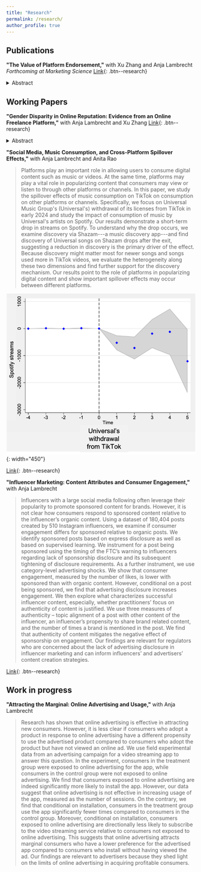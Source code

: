 ```yaml
---
title: "Research"
permalink: /research/
author_profile: true
---
```


<style type="text/css">
  details > p {
  border-radius: 0 0 10px 10px;
  background-color: #ddd;
  padding: 2px 6px;
  margin: 0;
  box-shadow: 3px 3px 4px black;
}
</style>

## Publications

**"The Value of Platform Endorsement,"** with Xu Zhang and Anja Lambrecht  
*Forthcoming at Marketing Science* [Link](https://papers.ssrn.com/sol3/papers.cfm?abstract_id=4144605){: .btn--research}
<details>
	<summary>Abstract</summary>
	<p>
		
	Many digital platforms with large product assortments endorse a select group of items to facilitate
	user choice. However, while it seems intuitive that such endorsement may increase the sales of
	endorsed items, little is known about its effect on unendorsed items, and on the platform. Using data
	from a field experiment conducted by an online freelance platform, we examine the effect of exposure
	to platform endorsement on user search and purchase behavior. We find that exposure to platform
	endorsement increases user search and purchases not only for endorsed services, but also for
	unendorsed services. We link the increase in search and purchases to an increase in the perception of
	the quality of services offered on the platform. We further explore heterogeneity in the effect of
	platform endorsement and find that the effect of exposure to platform endorsement on purchase is more
	pronounced for users with a higher propensity to purchase. We discuss implications for platforms,
	merchants, and regulators.
	</p>

</details>



## Working Papers

**"Gender Disparity in Online Reputation: Evidence from an Online Freelance Platform,"** with Anja Lambrecht and Xu Zhang [Link](https://papers.ssrn.com/sol3/papers.cfm?abstract_id=4635329){: .btn--research}
<details>
	<summary>Abstract</summary>
	<pre>
		
	Online ratings aim to reduce information asymmetry between buyers and sellers, assisting buyers in
	making more informed purchase decisions. However, a problem arises if ratings are biased and do not
	reflect true buyer satisfaction. We analyze online ratings for services by male and female freelancers
	using data from an online freelance platform that elicits both public and private ratings from buyers
	post job completion. Public ratings are displayed on the website, while private ratings remain
	undisclosed. Using private ratings as a proxy for buyer satisfaction, we find that, conditional on the
	same private rating, public ratings are higher for male freelancers. We propose this is a result of
	buyers' gender stereotypes about confrontational behavior of freelancers following a critical review.
	Buyers are more concerned about a threat of confrontation with male than female freelancers and, thus,
	give male freelancers a higher public rating. We present two supporting pieces of evidence. This
	gender disparity in public ratings is most pronounced for buyers from countries with greater gender
	inequality and for buyers from US states with a lower percentage of women in the labor force. These
	results matter for freelancers and platforms because systematic differences in evaluation by gender
	can lead to unfair outcomes for platform participants.
	</pre>

</details>

**"Social Media, Music Consumption, and Cross-Platform Spillover Effects,"** with Anja Lambrecht and Anita Rao 

> Platforms play an important role in allowing users to consume digital content such as music or videos. At the same time, platforms may play a vital role in popularizing content that consumers may view or listen to through other platforms or channels. In this paper, we study the spillover effects of music consumption on TikTok on consumption on other platforms or channels. Specifically, we focus on Universal Music Group's (Universal's) withdrawal of its licenses from TikTok in early 2024 and study the impact of consumption of music by Universal's artists on Spotify. Our results demonstrate a short-term drop in streams on Spotify. To understand why the drop occurs, we examine discovery via Shazam---a music discovery app---and find discovery of Universal songs on Shazam drops after the exit, suggesting a reduction in discovery is the primary driver of the effect. Because discovery might matter most for newer songs and songs used more in TikTok videos, we evaluate the heterogeneity along these two dimensions and find further support for the discovery mechanism. Our results point to the role of platforms in popularizing digital content and show important spillover effects may occur between different platforms.

![](/images/sdid_spotify.png){: width="450"}

[Link](https://papers.ssrn.com/sol3/papers.cfm?abstract_id=4959753){: .btn--research}

**"Influencer Marketing: Content Attributes and Consumer Engagement,"** with Anja Lambrecht  

> Influencers with a large social media following often leverage their popularity to promote sponsored content for brands. However, it is not clear how consumers respond to sponsored content relative to the influencer’s organic content. Using a dataset of 180,404 posts created by 510 Instagram influencers, we examine if consumer engagement differs for sponsored relative to organic posts. We identify sponsored posts based on express disclosure as well as based on supervised learning. We instrument for a post being sponsored using the timing of the FTC’s warning to influencers regarding lack of sponsorship disclosure and its subsequent tightening of disclosure requirements. As a further instrument, we use category-level advertising shocks. We show that consumer engagement, measured by the number of likes, is lower with sponsored than with organic content. However, conditional on a post being sponsored, we find that advertising disclosure increases engagement. We then explore what characterizes successful influencer content, especially, whether practitioners’ focus on authenticity of content is justified. We use three measures of authenticity – topic alignment of a post with other content of the influencer, an influencer’s propensity to share brand related content, and the number of times a brand is mentioned in the post. We find that authenticity of content mitigates the negative effect of sponsorship on engagement. Our findings are relevant for regulators who are concerned about the lack of advertising disclosure in influencer marketing and can inform influencers’ and advertisers’ content creation strategies.

[Link](https://papers.ssrn.com/sol3/papers.cfm?abstract_id=4679776){: .btn--research}

## Work in progress

**"Attracting the Marginal: Online Advertising and Usage,"** with Anja Lambrecht

> Research has shown that online advertising is effective in attracting new consumers. However, it is less clear if consumers who adopt a product in response to online advertising have a different propensity to use the advertised product compared to consumers who adopt the product but have not viewed an online ad. We use field experimental data from an advertising campaign for a video streaming app to answer this question. In the experiment, consumers in the treatment group were exposed to online advertising for the app, while consumers in the control group were not exposed to online advertising. We find that consumers exposed to online advertising are indeed significantly more likely to install the app. However, our data suggest that online advertising is not effective in increasing usage of the app, measured as the number of sessions. On the contrary, we find that conditional on installation, consumers in the treatment group use the app significantly fewer times compared to consumers in the control group. Moreover, conditional on installation, consumers exposed to online advertising are directionally less likely to subscribe to the video streaming service relative to consumers not exposed to online advertising. This suggests that online advertising attracts marginal consumers who have a lower preference for the advertised app compared to consumers who install without having viewed the ad. Our findings are relevant to advertisers because they shed light on the limits of online advertising in acquiring profitable consumers.

